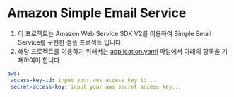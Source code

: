 # Amazon Simple Email Service
1. 이 프로젝트는 Amazon Web Service SDK V2를 이용하여 Simple Email Service를 구현한 샘플 프로젝트 입니다.
2. 해당 프로젝트를 이용하기 위해서는 [application.yaml](src/main/resources/application.yaml) 파일에서 아래의 항목을 기재하여야 합니다.
 ```yaml
aws:
  access-key-id: input your aws access key id...
  secret-access-key: input your aws secret access key...
 ```